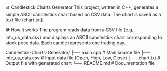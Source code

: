 📊 Candlestick Charts Generator
This project, written in C++, generates a simple ASCII candlestick chart based on CSV data. The chart is saved as a text file (chart.txt).

🛠️ How it works
The program reads data from a CSV file (e.g., intc_us_data.csv) and displays an ASCII candlestick chart corresponding to stock price data. Each candle represents one trading day.

Candlestick-Charts-Generator/
├── main.cpp          # Main source file
├── intc_us_data.csv  # Input data file (Open, High, Low, Close)
├── chart.txt         # Output file with generated chart
└── README.md         # Documentation file
